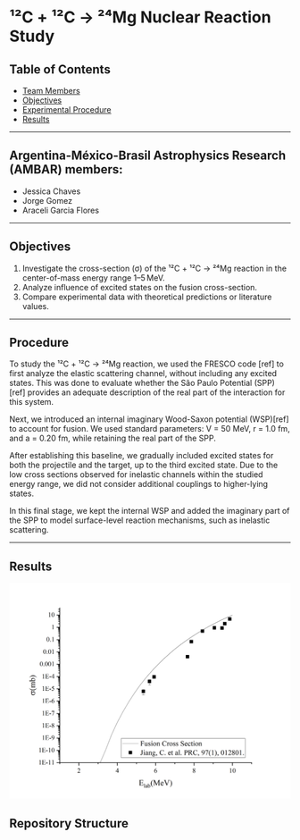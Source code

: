 # ¹²C + ¹²C → ²⁴Mg Nuclear Reaction Study

## Table of Contents
- [Team Members](#team-members)
- [Objectives](#objectives)
- [Experimental Procedure](#experimental-procedure)
- [Results](#results)

---

## Argentina-México-Brasil Astrophysics Research (AMBAR) members:
- Jessica Chaves
- Jorge Gomez
- Araceli Garcia Flores

---

## Objectives
1. Investigate the cross-section (σ) of the ¹²C + ¹²C → ²⁴Mg reaction in the center-of-mass energy range 1–5 MeV.
2. Analyze influence of excited states on the fusion cross-section.
3. Compare experimental data with theoretical predictions or literature values.

---

## Procedure
To study the ¹²C + ¹²C → ²⁴Mg reaction, we used the FRESCO code [ref] to first analyze the elastic scattering channel, without including any excited states. This was done to evaluate whether the São Paulo Potential (SPP) [ref] provides an adequate description of the real part of the interaction for this system.

Next, we introduced an internal imaginary Wood-Saxon potential (WSP)[ref] to account for fusion. We used standard parameters:
V = 50 MeV, r = 1.0 fm, and a = 0.20 fm, while retaining the real part of the SPP.

After establishing this baseline, we gradually included excited states for both the projectile and the target, up to the third excited state. Due to the low cross sections observed for inelastic channels within the studied energy range, we did not consider additional couplings to higher-lying states.

In this final stage, we kept the internal WSP and added the imaginary part of the SPP to model surface-level reaction mechanisms, such as inelastic scattering.

---

## Results
![Preliminar](plots/test.png)

## Repository Structure

